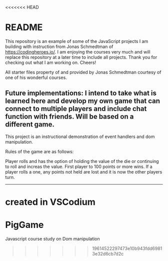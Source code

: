 <<<<<<< HEAD
# README #

This repository is an example of some of the JavaScript projects I am building with instruction from Jonas Schmedtman of https://codingheroes.io/. I am enjoying the courses very much and will replace this repository at a later time to include all projects. Thank you for checking out what I am working on. Cheers!

All starter files property of and provided by Jonas Schmedtman courtesy of one of his wonderful courses.

Future implementations:
I intend to take what is learned here and develop my own game that can connect to multiple players and include chat function with friends. Will be based on a different game.
-------

This project is an instructional demonstration of event handlers and dom manipulation. 

Rules of the game are as follows:

Player rolls and has the option of holding the value of the die or continuing to roll and increas the value. First player to 100 points or more wins. If a player rolls a one, any points not held are lost and it is now the other players turn.

-------
created in VSCodium
=======
# PigGame
Javascript course study on Dom manipulation
>>>>>>> 19614522297473e10b943fdd69813e32d6cb7d2c
